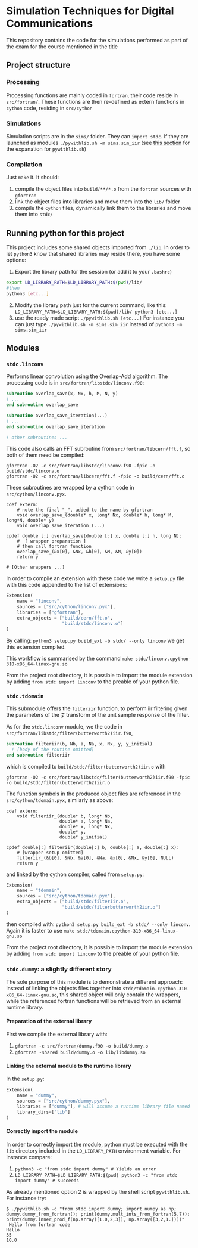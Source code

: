 # Simulation Techniques for Digital Communications

This repository contains the code for the simulations performed as part of the
exam for the course mentioned in the title

## Project structure

### Processing 
Processing functions are mainly coded in `fortran`, their code reside in `src/fortran/`.
These functions are then re-defined as extern functions in `cython` code, residing in `src/cython`


### Simulations
Simulation scripts are in the `sims/` folder. They can `import stdc`.
If they are launched as modules `./pywithlib.sh -m sims.sim_iir`
(see [this section](#running-python-for-this-project) for the expanation for `pywithlib.sh`)


### Compilation

Just `make` it. It should:
1. compile the object files into `build/**/*.o` from the `fortran` sources with `gfortran`
2. link the object files into libraries and move them into the `lib/` folder
3. compile the `cython` files, dynamically link them to the libraries and move them into `stdc/`


## Running python for this project

This project includes some shared objects imported from `./lib`.
In order to let `python3` know that shared libraries may reside there, you have some options:

1. Export the library path for the session (or add it to your `.bashrc`)
```bash
export LD_LIBRARY_PATH=$LD_LIBRARY_PATH:$(pwd)/lib/
#then
python3 [etc...]
```
2. Modify the library path just for the current command, like this:
`LD_LIBRARY_PATH=$LD_LIBRARY_PATH:$(pwd)/lib/ python3 [etc...]`
3. use the ready made script `./pywithlib.sh [etc...]`
For instance you can just type `./pywithlib.sh -m sims.sim_iir` 
instead of `python3 -m sims.sim_iir`

## Modules

### `stdc.linconv`

Performs linear convolution using the Overlap-Add algorithm.
The processing code is in `src/fortran/libstdc/linconv.f90`:
```fortran
subroutine overlap_save(x, Nx, h, M, N, y)
! ...
end subroutine overlap_save

subroutine overlap_save_iteration(...)
! ...
end subroutine overlap_save_iteration

! other subroutines ...
```
This code also calls an FFT subroutine from `src/fortran/libcern/fft.f`, so both of them need be compiled:

```shell
gfortran -O2 -c src/fortran/libstdc/linconv.f90 -fpic -o build/stdc/linconv.o
gfortran -O2 -c src/fortran/libcern/fft.f -fpic -o build/cern/fft.o
```

These subroutines are wrapped by a cython code in `src/cython/linconv.pyx`.
```cython
cdef extern:
    # note the final "_", added to the name by gfortran
    void overlap_save_(double* x, long* Nx, double* h, long* M, long*N, double* y)
    void overlap_save_iteration_(...)

cpdef double [:] overlap_save(double [:] x, double [:] h, long N):
    #  [ wrapper preparation ]
    # then call fortran function
    overlap_save_(&x[0], &Nx, &h[0], &M, &N, &y[0])
    return y

# [Other wrappers ...]
```
In order to compile an extension with these code we write a `setup.py` file with this code appended to the list of extensions:
```python
Extension(
    name = "linconv",
    sources = ["src/cython/linconv.pyx"],
    libraries = ["gfortran"],
    extra_objects = ["build/cern/fft.o",
                     "build/stdc/linconv.o"]
)
```
By calling: `python3 setup.py build_ext -b stdc/ --only linconv` we get this extension compiled.

This workflow is summarised by the command `make stdc/linconv.cpython-310-x86_64-linux-gnu.so`

From the project root directory, it is possible to import the module extension by adding `from stdc import linconv` to the preable of your python file.

### `stdc.tdomain`

This submodule offers the `filteriir` function, to perform iir filtering given the parameters of the $\mathcal{Z}$ transform of the unit sample response of the filter.

As for the `stdc.linconv` module, we the code in `src/fortran/libstdc/filter(butterworth2)iir.f90`, 
```fortran
subroutine filteriir(b, Nb, a, Na, x, Nx, y, y_initial)
  ! [body of the routine omitted]
end subroutine filteriir
```
which is compiled to `build/stdc/filter(butterworth2)iir.o` with 
```shell
gfortran -O2 -c src/fortran/libstdc/filter(butterworth2)iir.f90 -fpic -o build/stdc/filter(butterworth2)iir.o
```

The function symbols in the produced object files are referenced in the `src/cython/tdomain.pyx`, similarly as above:
```cython
cdef extern:
    void filteriir_(double* b, long* Nb,
                    double* a, long* Na,
                    double* x, long* Nx,
                    double* y,
                    double* y_initial)
    
cpdef double[:] filteriir(double[:] b, double[:] a, double[:] x):
    # [wrapper setup omitted]
    filteriir_(&b[0], &Nb, &a[0], &Na, &x[0], &Nx, &y[0], NULL)
    return y
```
and linked by the cython compiler, called from `setup.py`:
```python
Extension(
    name = "tdomain",
    sources = ["src/cython/tdomain.pyx"],
    extra_objects = ["build/stdc/filteriir.o",
                     "build/stdc/filterbutterworth2iir.o"]
)
```
then compiled with: `python3 setup.py build_ext -b stdc/ --only linconv`.
Again it is faster to use `make stdc/tdomain.cpython-310-x86_64-linux-gnu.so`

From the project root directory, it is possible to import the module extension by adding `from stdc import linconv` to the preable of your python file.

### `stdc.dummy`: a slightly different story

The sole purpose of this module is to demonstrate a different approach: instead of linking the objects files together into `stdc/tdomain.cpython-310-x86_64-linux-gnu.so`, this shared object will only contain the wrappers, while the referenced fortran functions will be retrieved from an external runtime library.

#### Preparation of the external library

First we compile the external library with:
1. `gfortran -c src/fortran/dummy.f90 -o build/dummy.o`
2. `gfortran -shared build/dummy.o -o lib/libdummy.so`

#### Linking the external module to the runtime library

In the `setup.py`:
```python
Extension(
    name = "dummy",
    sources = ["src/cython/dummy.pyx"],
    libraries = ["dummy"], # will assume a runtime library file named 'libdummy.so'
    library_dirs=["lib"]
)
```

#### Correctly import the module

In order to correctly import the module, python must be executed with the `lib` directory included in the `LD_LIBRARY_PATH` environment variable.
For instance compare:
1. `python3 -c "from stdc import dummy" # Yields an error` 
2. `LD_LIBRARY_PATH=$LD_LIBRARY_PATH:$(pwd) python3 -c "from stdc import dummy" # succeeds`

As already mentioned option 2 is wrapped by the shell script `pywithlib.sh`. For instance try:
```shell
$ ./pywithlib.sh -c "from stdc import dummy; import numpy as np; dummy.dummy_from_fortran(); print(dummy.mult_ints_from_fortran(5,7)); print(dummy.inner_prod_f(np.array([1.0,2,3]), np.array([3,2,1.])))"
 Hello from fortran code
Hello
35
10.0
```
